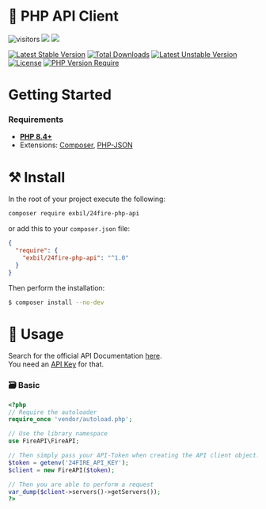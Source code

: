 ﻿# 💾  PHP API Client

![visitors](https://visitor-badge.laobi.icu/badge?page_id=exbil.-php-api)
![](https://img.shields.io/badge/stable-v.1.0-informational?style=flat&logoColor=white&color=6aa6f8)
![](https://img.shields.io/badge/license-MIT-informational?style=flat&logoColor=white&color=6aa6f8)

[![Latest Stable Version](http://poser.pugx.org/exbil/-php-api/v)](https://packagist.org/packages/exbil/-php-api) [![Total Downloads](http://poser.pugx.org/exbil/-php-api/downloads)](https://packagist.org/packages/exbil/-php-api) [![Latest Unstable Version](http://poser.pugx.org/exbil/-php-api/v/unstable)](https://packagist.org/packages/exbil/-php-api) [![License](http://poser.pugx.org/exbil/24fire-php-api/license)](https://packagist.org/packages/vexura/24fire-api) [![PHP Version Require](http://poser.pugx.org/exbil/24fire-php-api/require/php)](https://packagist.org/packages/exbil/24fire-php-api)

# Getting Started
### Requirements
* [**PHP 8.4+**](https://www.php.net/downloads.php)
* Extensions: [Composer](https://getcomposer.org/), [PHP-JSON](https://www.php.net/manual/en/book.json.php)

# ⚒️ Install
In the root of your project execute the following:
```sh
composer require exbil/24fire-php-api
```
or add this to your `composer.json` file:
```json
{
  "require": {
    "exbil/24fire-php-api": "^1.0"
  }
}
```

Then perform the installation:
```sh
$ composer install --no-dev
```

# 📑 Usage

Search for the official API Documentation [here](https://docs.fireapi.de/).  
You need an [API Key](https://24fire.de/reselling/) for that.

### 🗃️ Basic

```php
<?php
// Require the autoloader
require_once 'vendor/autoload.php';

// Use the library namespace
use FireAPI\FireAPI;

// Then simply pass your API-Token when creating the API client object.
$token = getenv('24FIRE_API_KEY');
$client = new FireAPI($token);

// Then you are able to perform a request
var_dump($client->servers()->getServers());
?>
```